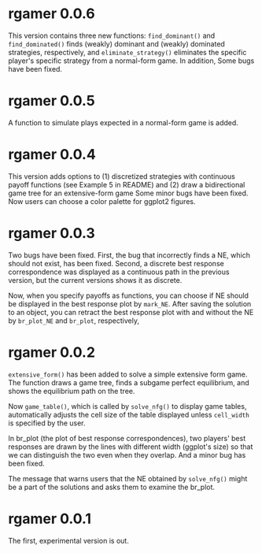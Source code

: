 # rgamer 0.0.6

This version contains three new functions: `find_dominant()` and `find_dominated()` finds (weakly) dominant and (weakly) dominated strategies, respectively, and `eliminate_strategy()` eliminates the specific player's specific strategy from a normal-form game. In addition, Some bugs have been fixed.

# rgamer 0.0.5

A function to simulate plays expected in a normal-form game is added.

# rgamer 0.0.4

This version adds options to (1) discretized strategies with continuous payoff functions (see Example 5 in README) and (2) draw a bidirectional game tree for an extensive-form game Some minor bugs have been fixed. Now users can choose a color palette for ggplot2 figures. 

# rgamer 0.0.3

Two bugs have been fixed. First, the bug that incorrectly finds a NE, which should not exist, has been fixed. Second, a discrete best response correspondence was displayed as a continuous path in the previous version, but the current versions shows it as discrete.

Now, when you specify payoffs as functions, you can choose if NE should be displayed in the best response plot by `mark_NE`.  After saving the solution to an object, you can retract the best response plot with and without the NE by `br_plot_NE` and `br_plot`, respectively,



# rgamer 0.0.2

`extensive_form()` has been added to solve a simple extensive form game. The function draws a game tree, finds a subgame perfect equilibrium, and shows the equilibrium path on the tree.

Now `game_table()`, which is called by `solve_nfg()` to display game tables, automatically adjusts the cell size of the table displayed unless `cell_width` is specified by the user.

In br\_plot (the plot of best response correspondences), two players' best responses are drawn by the lines with different width (ggplot's size) so that we can distinguish the two even when they overlap. And a minor bug has been fixed.

The message that warns users that the NE obtained by `solve_nfg()` might be a part of the solutions and asks them to examine the br\_plot.


# rgamer 0.0.1

The first, experimental version is out.
